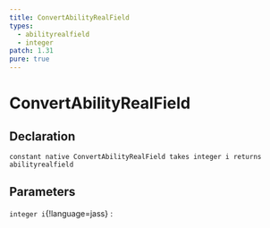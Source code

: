 ```yaml
---
title: ConvertAbilityRealField
types:
  - abilityrealfield
  - integer
patch: 1.31
pure: true
---
```


# ConvertAbilityRealField

## Declaration

```jass
constant native ConvertAbilityRealField takes integer i returns abilityrealfield
```

## Parameters
`integer i`{!language=jass}
: 
